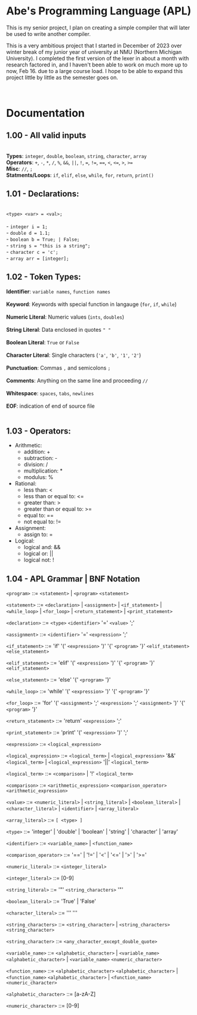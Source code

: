 # Abe's Programming Language (APL)
This is my senior project, I plan on creating a simple compiler that will later be used to write another compiler. 

This is a very ambitious project that I started in December of 2023 over winter break of my junior year of university at NMU (Northern Michigan University). I completed the first version of the lexer in about a month with research factored in, and I haven't been able to work on much more up to now, Feb 16. due to a large course load. I hope to be able to expand this project little by little as the semester goes on.

<br>

# Documentation

## 1.00 - All valid inputs
<br> **Types**: `integer`, `double`, `boolean`, `string`, `character`, `array`
<br> **Operators**: `+`, `-`, `*`, `/`, `%`, `&&`, `||`, `!`, `=`, `!=`, `==`, `<`, `<=`, `>`, `>=`
<br> **Misc**: `//`, `;`
<br> **Statments/Loops**: `if`, `elif`, `else`, `while`, `for`, `return`, `print()`



## 1.01 - Declarations:
<br> `<type> <var> = <val>;`
<br><br>-  `integer i = 1;`
<br>- `double d = 1.1;`
<br>- `boolean b = True; | False;`
<br>- `string s = "this is a string";`
<br>- `character c = 'c';`
<br>- `array arr = [integer];`
<br>

## 1.02 - Token Types:
**Identifier**: `variable names`, `function names` <br><br>
**Keyword**: Keywords with special function in langauge (`for`, `if`, `while`) <br><br>
**Numeric Literal**: Numeric values (`ints`, `doubles`)<br><br>
**String Literal**: Data enclosed in quotes `" "` <br><br>
**Boolean Literal**: `True` or `False`<br><br>
**Character Literal**: Single characters (`'a'`, `'b'`, `'1'`, `'2'`)<br><br>
**Punctuation**: Commas `,` and semicolons `;`<br><br>
**Comments**: Anything on the same line and proceeding `//`<br><br>
**Whitespace**: `spaces`, `tabs`, `newlines`<br><br>
**EOF**: indication of end of source file<br><br>


## 1.03 - Operators:
- Arithmetic:
    - addition: +
    - subtraction: -
    - division: /
    - multiplication: *
    - modulus: %
- Rational:
    - less than: <
    - less than or equal to: <=
    - greater than: >
    - greater than or equal to: >=
    - equal to: ==
    - not equal to: != 
- Assignment:
    - assign to: = 
- Logical:
    - logical and: &&
    - logical or: ||
    - logical not: ! <br>



## 1.04 - APL Grammar | BNF Notation
`<program>` ::= `<statement>` | `<program>` `<statement>` <br>

`<statement>` ::= `<declaration>` | `<assignment>` | `<if_statement>` | `<while_loop>` | `<for_loop>` | `<return_statement>` | `<print_statement>` 

`<declaration>` ::= `<type>` `<identifier>` '=' `<value>` ';' 

`<assignment>` ::= `<identifier>` '=' `<expression>` ';' 

`<if_statement>` ::= 'if' '(' `<expression>` ')' '{' `<program>` '}' `<elif_statement>` `<else_statement>`

`<elif_statement>` ::= 'elif' '(' `<expression>` ')' '{' `<program>` '}' `<elif_statement>`

`<else_statement>` ::= 'else' '{' `<program>` '}'

`<while_loop>` ::= 'while' '(' `<expression>` ')' '{' `<program>` '}' 

`<for_loop>` ::= 'for' '(' `<assignment>` ';' `<expression>` ';' `<assignment>` ')' '{' `<program>` '}' 

`<return_statement>` ::= 'return' `<expression>` ';' 

`<print_statement>` ::= 'print' '(' `<expression>` ')' ';' 

`<expression>` ::= `<logical_expression>` 

`<logical_expression>` ::= `<logical_term>` | `<logical_expression>` '&&' `<logical_term>` | `<logical_expression>` '||' `<logical_term>` 

`<logical_term>` ::= `<comparison>` | '!' `<logical_term>`

`<comparison>` ::= `<arithmetic_expression>` `<comparison_operator>` `<arithmetic_expression>` 

`<value>` ::= `<numeric_literal>` | `<string_literal>` | `<boolean_literal>` | `<character_literal>` | `<identifier>` | `<array_literal>`

`<array_literal>` ::= `[ <type> ]` 

`<type>` ::= 'integer' | 'double' | 'boolean' | 'string' | 'character' | 'array' 

`<identifier>` ::= `<variable_name>` | `<function_name>`

`<comparison_operator>` ::= '==' | '!=' | '<' | '<=' | '>' | '>='

`<numeric_literal>` ::= `<integer_literal>`

`<integer_literal>` ::= [0-9]

`<string_literal>` ::= '"' `<string_characters>` '"' 

`<boolean_literal>` ::= 'True' | 'False' 

`<character_literal>` ::= '\'' <character> '\'' 

`<string_characters>` ::= `<string_character>` | `<string_characters>` `<string_character>` 

`<string_character>` ::= `<any_character_except_double_quote>`

`<variable_name>` ::= `<alphabetic_character>` | `<variable_name>` `<alphabetic_character>` | `<variable_name>` `<numeric_character>`

`<function_name>` ::= `<alphabetic_character>` `<alphabetic_character>` | `<function_name>` `<alphabetic_character>` | `<function_name>` `<numeric_character>` 

`<alphabetic_character>` ::= [a-zA-Z]

`<numeric_character>` ::= [0-9]

